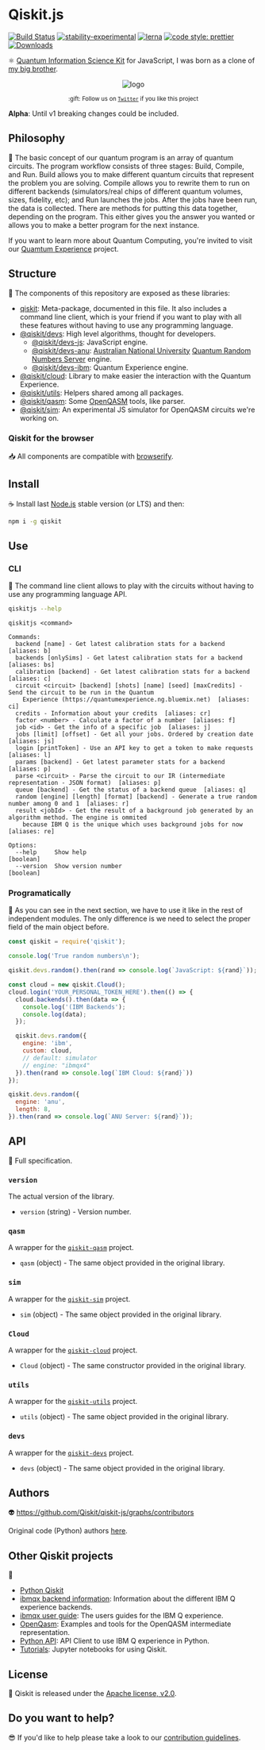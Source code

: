 # Qiskit.js

[![Build Status](https://travis-ci.com/Qiskit/qiskit-js.svg?branch=master)](https://travis-ci.com/Qiskit/qiskit-js)
[![stability-experimental](https://img.shields.io/badge/stability-experimental-orange.svg)](https://github.com/emersion/stability-badges#experimental)
[![lerna](https://img.shields.io/badge/maintained%20with-lerna-cc00ff.svg)](https://lernajs.io/)
[![code style: prettier](https://img.shields.io/badge/code_style-prettier-ff69b4.svg?style=flat-square)](https://github.com/prettier/prettier)
[![Downloads](https://img.shields.io/npm/dm/qiskit.svg)](https://npmjs.com/qiskit)

:atom_symbol: [Quantum Information Science Kit](https://qiskit.org) for JavaScript, I was born as a clone of [my big brother](https://github.com/Qiskit/qiskit-sdk-py).

<div align="center">
	<p>
    <img src="https://diego-plan9.github.io/_static/qiskit-logo-white-no-margin.gif" alt="logo">
	</p>
	<p>
		<sub>:gift: Follow us on <a href="https://twitter.com/qiskit"><code>Twitter</code></a> if you like this project</sub>
	</p>
</div>

**Alpha**: Until v1 breaking changes could be included.

## Philosophy

:orange_book: The basic concept of our quantum program is an array of quantum circuits. The program workflow consists of three stages: Build, Compile, and Run. Build allows you to make different quantum circuits that represent the problem you are solving. Compile allows you to rewrite them to run on different backends (simulators/real chips of different quantum volumes, sizes, fidelity, etc); and Run launches the jobs. After the jobs have been run, the data is collected. There are methods for putting this data together, depending on the program. This either gives you the answer you wanted or allows you to make a better program for the next instance.

If you want to learn more about Quantum Computing, you're invited to visit our [Quamtum Experience](https://quantumexperience.ng.bluemix.net) project.

## Structure

:handbag: The components of this repository are exposed as these libraries:

* [qiskit](./packages/qiskit): Meta-package, documented in this file. It also includes a command line client, which is your friend if you want to play with all these features without having to use any programming language.
* [@qiskit/devs](./packages/qiskit-devs): High level algorithms, thought for developers.
  * [@qiskit/devs-js](./packages/qiskit-devs-js): JavaScript engine.
  * [@qiskit/devs-anu](./packages/qiskit-devs-anu): [Australian National University](http://www.anu.edu.au) [Quantum Random Numbers Server](https://qrng.anu.edu.au) engine.
  * [@qiskit/devs-ibm](./packages/qiskit-devs-ibm): Quantum Experience engine.
* [@qiskit/cloud](./packages/qiskit-cloud): Library to make easier the interaction with the Quantum Experience.
* [@qiskit/utils](./packages/qiskit-utils): Helpers shared among all packages.
* [@qiskit/qasm](./packages/qiskit-qasm): Some [OpenQASM](https://github.com/IBM/qiskit-openqasm) tools, like parser.
* [@qiskit/sim](./packages/qiskit-sim): An experimental JS simulator for OpenQASM circuits we're working on.

### Qiskit for the browser

:inbox_tray: All components are compatible with [browserify](http://browserify.org).

## Install

:coffee: Install last [Node.js](https://nodejs.org/download) stable version (or LTS) and then:

```sh
npm i -g qiskit
```

## Use

### CLI

:rocket: The command line client allows to play with the circuits without having to use any programming language API.

```sh
qiskitjs --help
```
```
qiskitjs <command>

Commands:
  backend [name] - Get latest calibration stats for a backend  [aliases: b]
  backends [onlySims] - Get latest calibration stats for a backend  [aliases: bs]
  calibration [backend] - Get latest calibration stats for a backend  [aliases: c]
  circuit <circuit> [backend] [shots] [name] [seed] [maxCredits] - Send the circuit to be run in the Quantum
  	Experience (https://quantumexperience.ng.bluemix.net)  [aliases: ci]
  credits - Information about your credits  [aliases: cr]
  factor <number> - Calculate a factor of a number  [aliases: f]
  job <id> - Get the info of a specific job  [aliases: j]
  jobs [limit] [offset] - Get all your jobs. Ordered by creation date  [aliases: js]
  login [printToken] - Use an API key to get a token to make requests  [aliases: l]
  params [backend] - Get latest parameter stats for a backend  [aliases: p]
  parse <circuit> - Parse the circuit to our IR (intermediate representation - JSON format)  [aliases: p]
  queue [backend] - Get the status of a backend queue  [aliases: q]
  random [engine] [length] [format] [backend] - Generate a true random number among 0 and 1  [aliases: r]
  result <jobId> - Get the result of a background job generated by an algorithm method. The engine is ommited
  	because IBM Q is the unique which uses background jobs for now  [aliases: re]

Options:
  --help     Show help                                                 [boolean]
  --version  Show version number                                       [boolean]
```

### Programatically

:pencil: As you can see in the next section, we have to use it like in the rest of independent modules. The only difference is we need to select the proper field of the main object before.

```js
const qiskit = require('qiskit');

console.log('True random numbers\n');

qiskit.devs.random().then(rand => console.log(`JavaScript: ${rand}`));

const cloud = new qiskit.Cloud();
cloud.login('YOUR_PERSONAL_TOKEN_HERE').then(() => {
  cloud.backends().then(data => {
    console.log('(IBM Backends');
    console.log(data);
  });

  qiskit.devs.random({
    engine: 'ibm',
    custom: cloud,
    // default: simulator
    // engine: "ibmqx4"
  }).then(rand => console.log(`IBM Cloud: ${rand}`))
});

qiskit.devs.random({
  engine: 'anu',
  length: 8,
}).then(rand => console.log(`ANU Server: ${rand}`));
```

## API

:eyes: Full specification.

### `version`

The actual version of the library.

* `version` (string) - Version number.

### `qasm`

A wrapper for the [`qiskit-qasm`](./packages/qiskit-qasm) project.

* `qasm` (object) - The same object provided in the original library.

### `sim`

A wrapper for the [`qiskit-sim`](./packages/qiskit-sim) project.

* `sim` (object) - The same object provided in the original library.

### `Cloud`

A wrapper for the [`qiskit-cloud`](./packages/qiskit-cloud) project.

* `Cloud` (object) - The same constructor provided in the original library.

### `utils`

A wrapper for the [`qiskit-utils`](./packages/qiskit-utils) project.

* `utils` (object) - The same object provided in the original library.

### `devs`

A wrapper for the [`qiskit-devs`](./packages/qiskit-devs) project.

* `devs` (object) - The same object provided in the original library.

## Authors

:alien: https://github.com/Qiskit/qiskit-js/graphs/contributors

Original code (Python) authors [here](https://github.com/Qiskit/qiskit-sdk-py#authors-alphabetical).

## Other Qiskit projects

:school_satchel:

* [Python Qiskit](https://github.com/Qiskit/qiskit-sdk-py.git>)
* [ibmqx backend information](https://github.com/Qiskit/ibmqx-backend-information): Information about the different IBM Q experience backends.
* [ibmqx user guide](https://github.com/Qiskit/ibmqx-user-guides): The users guides for the IBM Q experience.
* [OpenQasm](https://github.com/Qiskit/openqasm): Examples and tools for the OpenQASM intermediate representation.
* [Python API](https://github.com/Qiskit/qiskit-api-py): API Client to use IBM Q experience in Python.
* [Tutorials](https://github.com/Qiskit/qiskit-tutorial): Jupyter notebooks for using Qiskit.

## License

:penguin: Qiskit is released under the [Apache license, v2.0](https://www.apache.org/licenses/LICENSE-2.0).

## Do you want to help?

:sunglasses: If you'd like to help please take a look to our [contribution guidelines](./CONTRIBUTING.md).
